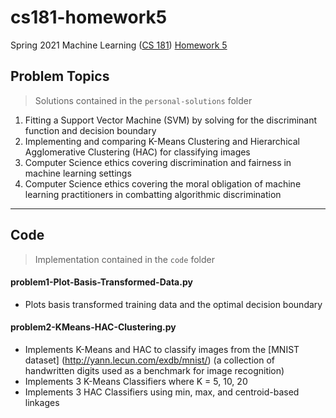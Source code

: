 # cs181-homework5
Spring 2021 Machine Learning ([CS 181](https://harvard-ml-courses.github.io/cs181-web-2021/)) [Homework 5](https://github.com/harvard-ml-courses/cs181-s21-homeworks/tree/main/hw5)

## Problem Topics

> Solutions contained in the `personal-solutions` folder

1. Fitting a Support Vector Machine (SVM) by solving for the discriminant function and decision boundary
2. Implementing and comparing K-Means Clustering and Hierarchical Agglomerative Clustering (HAC) for classifying images
3. Computer Science ethics covering discrimination and fairness in machine learning settings
4. Computer Science ethics covering the moral obligation of machine learning practitioners in combatting algorithmic discrimination

---

## Code

> Implementation contained in the `code` folder

#### problem1-Plot-Basis-Transformed-Data.py

- Plots basis transformed training data and the optimal decision boundary

#### problem2-KMeans-HAC-Clustering.py

- Implements K-Means and HAC to classify images from the [MNIST dataset] (http://yann.lecun.com/exdb/mnist/) (a collection of handwritten digits used as a benchmark for image recognition)
- Implements 3 K-Means Classifiers where K = 5, 10, 20
- Implements 3 HAC Classifiers using min, max, and centroid-based linkages
